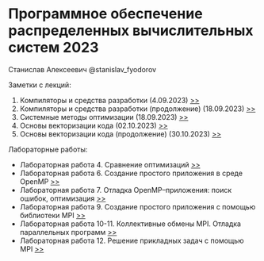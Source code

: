 # Программное обеспечение распределенных вычислительных систем 2023

Станислав Алексеевич @stanislav_fyodorov

Заметки с лекций:
01. Компиляторы и средства разработки (4.09.2023) [>>](notes/01.CompilersAndToolchain.md)
02. Компиляторы и средства разработки (продолжение) (18.09.2023) [>>](notes/02.CompilersAndToolchain.pt2.md)
02. Системные методы оптимизации (18.09.2023) [>>](notes/02.SystemOptimizationMethods.md)
03. Основы векторизации кода (02.10.2023) [>>](notes/03.CodeVectorizationBasics.md)
03. Основы векторизации кода (продолжение) (30.10.2023) [>>](notes/03.CodeVectorizationBasics.pt2.md)

Лабораторные работы:
- Лабораторная работа 4. Сравнение оптимизаций [>>](Lab4/report.md)
- Лабораторная работа 6. Создание простого приложения в среде OpenMP [>>](Lab6/report.md)
- Лабораторная работа 7. Отладка OpenMP–приложения: поиск ошибок, оптимизация [>>](Lab7/report.md)
- Лабораторная работа 9. Создание простого приложения с помощью библиотеки MPI [>>](Lab9/report.md)
- Лабораторная работа 10-11. Коллективные обмены MPI. Отладка параллельных программ [>>](Lab10-11/report.md)
- Лабораторная работа 12. Решение прикладных задач с помощью MPI [>>](Lab12/report.md)

